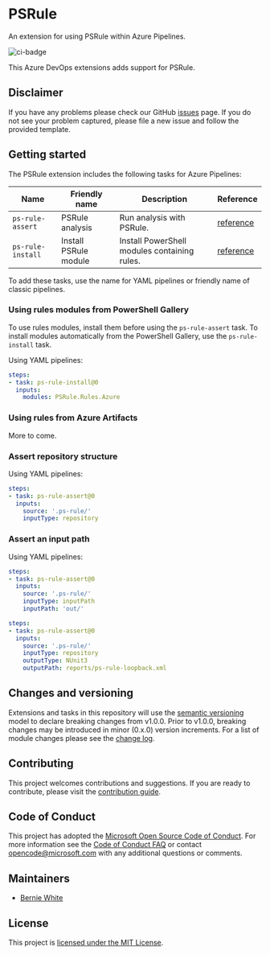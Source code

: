 # PSRule

An extension for using PSRule within Azure Pipelines.

![ci-badge]

This Azure DevOps extensions adds support for PSRule.

## Disclaimer

If you have any problems please check our GitHub [issues] page.
If you do not see your problem captured, please file a new issue and follow the provided template.

## Getting started

The PSRule extension includes the following tasks for Azure Pipelines:

Name                | Friendly name   | Description | Reference
----                | -------------   | ----------- | ---------
`ps-rule-assert`    | PSRule analysis | Run analysis with PSRule. | [reference][ps-rule-assert]
`ps-rule-install`   | Install PSRule module | Install PowerShell modules containing rules. | [reference][ps-rule-install]

To add these tasks, use the name for YAML pipelines or friendly name of classic pipelines.

### Using rules modules from PowerShell Gallery

To use rules modules, install them before using the `ps-rule-assert` task.
To install modules automatically from the PowerShell Gallery, use the `ps-rule-install` task.

Using YAML pipelines:

```yaml
steps:
- task: ps-rule-install@0
  inputs:
    modules: PSRule.Rules.Azure
```

### Using rules from Azure Artifacts

More to come.

### Assert repository structure

Using YAML pipelines:

```yaml
steps:
- task: ps-rule-assert@0
  inputs:
    source: '.ps-rule/'
    inputType: repository
```

### Assert an input path

Using YAML pipelines:

```yaml
steps:
- task: ps-rule-assert@0
  inputs:
    source: '.ps-rule/'
    inputType: inputPath
    inputPath: 'out/'
```

```yaml
steps:
- task: ps-rule-assert@0
  inputs:
    source: '.ps-rule/'
    inputType: repository
    outputType: NUnit3
    outputPath: reports/ps-rule-loopback.xml
```

## Changes and versioning

Extensions and tasks in this repository will use the [semantic versioning](http://semver.org/) model to declare breaking changes from v1.0.0.
Prior to v1.0.0, breaking changes may be introduced in minor (0.x.0) version increments.
For a list of module changes please see the [change log].

## Contributing

This project welcomes contributions and suggestions.
If you are ready to contribute, please visit the [contribution guide].

## Code of Conduct

This project has adopted the [Microsoft Open Source Code of Conduct](https://opensource.microsoft.com/codeofconduct/).
For more information see the [Code of Conduct FAQ](https://opensource.microsoft.com/codeofconduct/faq/)
or contact [opencode@microsoft.com](mailto:opencode@microsoft.com) with any additional questions or comments.

## Maintainers

- [Bernie White](https://github.com/BernieWhite)

## License

This project is [licensed under the MIT License][license].

[issues]: https://github.com/BernieWhite/PSRule-pipelines/issues
[ci-badge]: https://dev.azure.com/bewhite/PSRule-pipelines/_apis/build/status/PSRule-pipelines-CI?branchName=master
[extension]: https://marketplace.visualstudio.com/items?itemName=bewhite.ps-rule
[ps-rule-assert]: https://github.com/BernieWhite/PSRule-pipelines/blob/master/docs/tasks.md#ps-rule-assert
[ps-rule-install]: https://github.com/BernieWhite/PSRule-pipelines/blob/master/docs/tasks.md#ps-rule-install
[contribution guide]: https://github.com/BernieWhite/PSRule-pipelines/blob/master/CONTRIBUTING.md
[change log]: https://github.com/BernieWhite/PSRule-pipelines/blob/master/CHANGELOG.md
[license]: https://github.com/BernieWhite/PSRule-pipelines/blob/master/LICENSE
